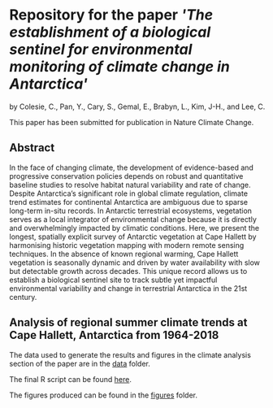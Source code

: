 # Repository for the paper *'The establishment of a biological sentinel for environmental monitoring of climate change in Antarctica'*
by Colesie, C., Pan, Y., Cary, S., Gemal, E., Brabyn, L., Kim, J-H., and Lee, C.

This paper has been submitted for publication in Nature Climate Change.

## Abstract
In the face of changing climate, the development of evidence-based and progressive conservation policies depends on robust and quantitative baseline studies to resolve habitat natural variability and rate of change. Despite Antarctica’s significant role in global climate regulation, climate trend estimates for continental Antarctica are ambiguous due to sparse long-term in-situ records. In Antarctic terrestrial ecosystems, vegetation serves as a local integrator of environmental change because it is directly and overwhelmingly impacted by climatic conditions. Here, we present the longest, spatially explicit survey of Antarctic vegetation at Cape Hallett by harmonising historic vegetation mapping with modern remote sensing techniques. In the absence of known regional warming, Cape Hallett vegetation is seasonally dynamic and driven by water availability with slow but detectable growth across decades. This unique record allows us to establish a biological sentinel site to track subtle yet impactful environmental variability and change in terrestrial Antarctica in the 21st century.

## Analysis of regional summer climate trends at Cape Hallett, Antarctica from 1964-2018
The data used to generate the results and figures in the climate analysis section of the paper are in the [data](https://github.com/emmagemal/hallett_climate/tree/main/Data) folder. 

The final R script can be found [here](https://github.com/emmagemal/hallett_climate/blob/main/full-climate-analysis.R). 

The figures produced can be found in the [figures](https://github.com/emmagemal/hallett_climate/tree/main/Figures) folder.

